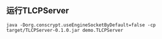 
## 运行TLCPServer

```
java -Dorg.conscrypt.useEngineSocketByDefault=false -cp  target/TLCPServer-0.1.0.jar demo.TLCPServer
```
